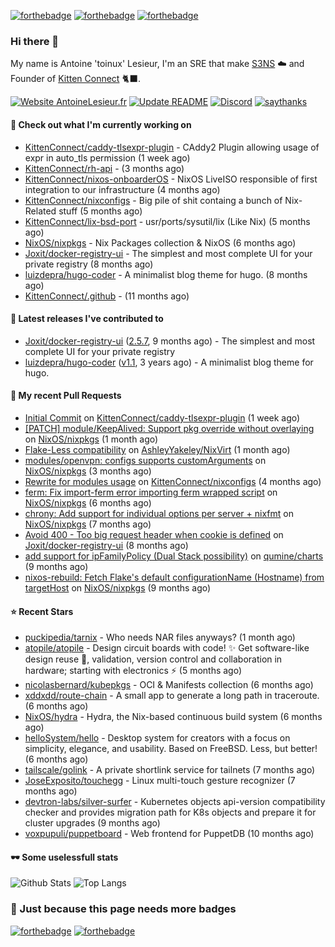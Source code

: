 [![forthebadge](https://forthebadge.com/images/badges/powered-by-energy-drinks.svg)](https://forthebadge.com)
[![forthebadge](https://forthebadge.com/images/badges/works-on-my-machine.svg)](https://forthebadge.com)
[![forthebadge](https://forthebadge.com/images/badges/certified-snoop-lion.svg)](https://forthebadge.com)

### Hi there 👋

My name is Antoine 'toinux' Lesieur, I'm an SRE that make [S3NS](https://s3ns.io) ☁️ and Founder of [Kitten Connect](https://kittenconnect.net/) 🐈‍⬛.

[![Website AntoineLesieur.fr](https://img.shields.io/website-up-down-green-red/http/antoinelesieur.fr.svg)](http://antoinelesieur.fr/)
[![Update README](https://github.com/itzwam/itzwam/actions/workflows/update.yaml/badge.svg)](https://github.com/itzwam/itzwam/actions/workflows/update.yaml)
[![Discord](https://badgen.net/badge/icon/discord?icon=discord&label)](https://discord.gg/X4BtdBMnvu)
[![saythanks](https://img.shields.io/badge/say-thanks-ff69b4.svg)](https://saythanks.io/to/itzwam)

#### 👷 Check out what I'm currently working on

- [KittenConnect/caddy-tlsexpr-plugin](https://github.com/KittenConnect/caddy-tlsexpr-plugin) - CAddy2 Plugin allowing usage of expr in auto_tls permission (1 week ago)
- [KittenConnect/rh-api](https://github.com/KittenConnect/rh-api) -  (3 months ago)
- [KittenConnect/nixos-onboarderOS](https://github.com/KittenConnect/nixos-onboarderOS) - NixOS LiveISO responsible of first integration to our infrastructure (4 months ago)
- [KittenConnect/nixconfigs](https://github.com/KittenConnect/nixconfigs) - Big pile of shit containg a bunch of Nix-Related stuff (5 months ago)
- [KittenConnect/lix-bsd-port](https://github.com/KittenConnect/lix-bsd-port) - usr/ports/sysutil/lix (Like Nix) (5 months ago)
- [NixOS/nixpkgs](https://github.com/NixOS/nixpkgs) - Nix Packages collection &amp; NixOS (6 months ago)
- [Joxit/docker-registry-ui](https://github.com/Joxit/docker-registry-ui) - The simplest and most complete UI for your private registry (8 months ago)
- [luizdepra/hugo-coder](https://github.com/luizdepra/hugo-coder) - A minimalist blog theme for hugo. (8 months ago)
- [KittenConnect/.github](https://github.com/KittenConnect/.github) -  (11 months ago)

#### 🔭 Latest releases I've contributed to

- [Joxit/docker-registry-ui](https://github.com/Joxit/docker-registry-ui) ([2.5.7](https://github.com/Joxit/docker-registry-ui/releases/tag/2.5.7), 9 months ago) - The simplest and most complete UI for your private registry
- [luizdepra/hugo-coder](https://github.com/luizdepra/hugo-coder) ([v1.1](https://github.com/luizdepra/hugo-coder/releases/tag/v1.1), 3 years ago) - A minimalist blog theme for hugo.

#### 🔨 My recent Pull Requests

- [Initial Commit](https://github.com/KittenConnect/caddy-tlsexpr-plugin/pull/1) on [KittenConnect/caddy-tlsexpr-plugin](https://github.com/KittenConnect/caddy-tlsexpr-plugin) (1 week ago)
- [[PATCH] module/KeepAlived: Support pkg override without overlaying](https://github.com/NixOS/nixpkgs/pull/346462) on [NixOS/nixpkgs](https://github.com/NixOS/nixpkgs) (1 month ago)
- [Flake-Less compatibility](https://github.com/AshleyYakeley/NixVirt/pull/59) on [AshleyYakeley/NixVirt](https://github.com/AshleyYakeley/NixVirt) (1 month ago)
- [modules/openvpn: configs supports customArguments](https://github.com/NixOS/nixpkgs/pull/329265) on [NixOS/nixpkgs](https://github.com/NixOS/nixpkgs) (3 months ago)
- [Rewrite for modules usage](https://github.com/KittenConnect/nixconfigs/pull/1) on [KittenConnect/nixconfigs](https://github.com/KittenConnect/nixconfigs) (4 months ago)
- [ferm: Fix import-ferm error importing ferm wrapped script](https://github.com/NixOS/nixpkgs/pull/310626) on [NixOS/nixpkgs](https://github.com/NixOS/nixpkgs) (6 months ago)
- [chrony: Add support for individual options per server &#43; nixfmt](https://github.com/NixOS/nixpkgs/pull/299763) on [NixOS/nixpkgs](https://github.com/NixOS/nixpkgs) (7 months ago)
- [Avoid 400 - Too big request header when cookie is defined](https://github.com/Joxit/docker-registry-ui/pull/356) on [Joxit/docker-registry-ui](https://github.com/Joxit/docker-registry-ui) (8 months ago)
- [add support for ipFamilyPolicy (Dual Stack possibility)](https://github.com/qumine/charts/pull/12) on [qumine/charts](https://github.com/qumine/charts) (9 months ago)
- [nixos-rebuild: Fetch Flake&#39;s default configurationName (Hostname) from targetHost](https://github.com/NixOS/nixpkgs/pull/283634) on [NixOS/nixpkgs](https://github.com/NixOS/nixpkgs) (9 months ago)

#### ⭐ Recent Stars

- [puckipedia/tarnix](https://github.com/puckipedia/tarnix) - Who needs NAR files anyways? (1 month ago)
- [atopile/atopile](https://github.com/atopile/atopile) - Design circuit boards with code! ✨ Get software-like design reuse 🚀, validation, version control and collaboration in hardware; starting with electronics ⚡️ (5 months ago)
- [nicolasbernard/kubepkgs](https://github.com/nicolasbernard/kubepkgs) - OCI &amp; Manifests collection (6 months ago)
- [xddxdd/route-chain](https://github.com/xddxdd/route-chain) - A small app to generate a long path in traceroute. (6 months ago)
- [NixOS/hydra](https://github.com/NixOS/hydra) - Hydra, the Nix-based continuous build system (6 months ago)
- [helloSystem/hello](https://github.com/helloSystem/hello) - Desktop system for creators with a focus on simplicity, elegance, and usability. Based on FreeBSD. Less, but better! (6 months ago)
- [tailscale/golink](https://github.com/tailscale/golink) - A private shortlink service for tailnets (7 months ago)
- [JoseExposito/touchegg](https://github.com/JoseExposito/touchegg) - Linux multi-touch gesture recognizer (7 months ago)
- [devtron-labs/silver-surfer](https://github.com/devtron-labs/silver-surfer) - Kubernetes objects api-version compatibility checker and provides migration path for K8s objects and prepare it for cluster upgrades (9 months ago)
- [voxpupuli/puppetboard](https://github.com/voxpupuli/puppetboard) - Web frontend for PuppetDB (10 months ago)

#### 🕶️ Some uselessfull stats

![Github Stats](https://github-readme-stats.vercel.app/api?username=itzwam&show_icons=true&count_private=true)
![Top Langs](https://github-readme-stats.vercel.app/api/top-langs/?username=itzwam&langs_count=4&layout=compact)

### 🎨 Just because this page needs more badges

[![forthebadge](https://forthebadge.com/images/badges/designed-in-ms-paint.svg)](https://forthebadge.com)
[![forthebadge](https://forthebadge.com/images/badges/makes-people-smile.svg)](https://forthebadge.com)